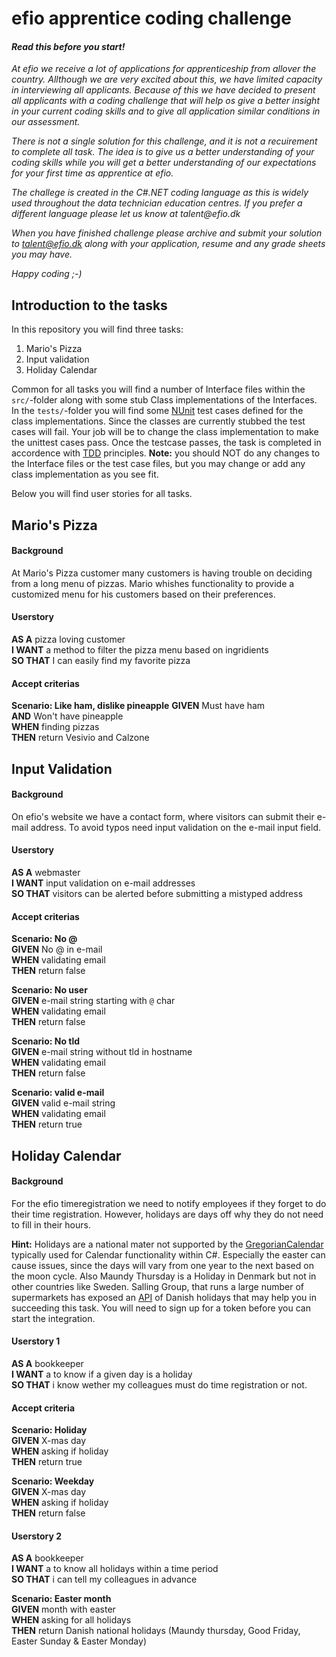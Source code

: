 # efio apprentice coding challenge

#### _Read this before you start!_
_At efio we receive a lot of applications for apprenticeship from allover the country. Allthough we are very excited about this, we have limited capacity in interviewing all applicants. Because of this we have decided to present all applicants with a coding challenge that will help os give a better insight in your current coding skills and to give all application similar conditions in our assessment._

_There is not a single solution for this challenge, and it is not a recuirement to complete all task. The idea is to give us a better understanding of your coding skills while you will get a better understanding of our expectations for your first time as apprentice at efio._

_The challege is created in the C#.NET coding language as this is widely used throughout the data technician education centres. If you prefer a different language please let us know at talent@efio.dk_

_When you have finished challenge please archive and submit your solution to talent@efio.dk along with your application, resume and any grade sheets you may have._

_Happy coding ;-)_

## Introduction to the tasks

In this repository you will find three tasks:
  1. Mario's Pizza
  2. Input validation
  3. Holiday Calendar

Common for all tasks you will find a number of Interface files within the `src/`-folder along with some stub Class implementations of the Interfaces. In the `tests/`-folder you will find some [NUnit](https://docs.microsoft.com/en-us/dotnet/core/testing/unit-testing-with-nunit) test cases defined for the class implementations. Since the classes are currently stubbed the test cases will fail. Your job will be to change the class implementation to make the unittest cases pass. Once the testcase passes, the task is completed in accordence with [TDD](https://en.wikipedia.org/wiki/Test-driven_development#:~:text=Test%2Ddriven%20development%20(TDD),software%20against%20all%20test%20cases.) principles.
**Note:** you should NOT do any changes to the Interface files or the test case files, but you may change or add any class implementation as you see fit.

Below you will find user stories for all tasks.

## Mario's Pizza
#### Background
At Mario's Pizza customer many customers is having trouble on deciding from a long menu of pizzas. Mario whishes functionality to provide a customized menu for his customers based on their preferences.

#### Userstory
**AS A** pizza loving customer  
**I WANT** a method to filter the pizza menu based on ingridients  
**SO THAT** I can easily find my favorite pizza  

#### Accept criterias
**Scenario: Like ham, dislike pineapple**
**GIVEN** Must have ham  
**AND** Won't have pineapple  
**WHEN** finding pizzas  
**THEN** return Vesivio and Calzone  

## Input Validation
#### Background
On efio's website we have a contact form, where visitors can submit their e-mail address. To avoid typos need input validation on the e-mail input field.

#### Userstory
**AS A** webmaster  
**I WANT** input validation on e-mail addresses  
**SO THAT** visitors can be alerted before submitting a mistyped address  

#### Accept criterias
**Scenario: No @**  
**GIVEN** No @ in e-mail  
**WHEN** validating email  
**THEN** return false  

**Scenario: No user**  
**GIVEN** e-mail string starting with `@` char  
**WHEN** validating email  
**THEN** return false  

**Scenario: No tld**  
**GIVEN** e-mail string without tld in hostname  
**WHEN** validating email  
**THEN** return false  

**Scenario: valid e-mail**  
**GIVEN** valid e-mail string  
**WHEN** validating email  
**THEN** return true  

## Holiday Calendar
#### Background
For the efio timeregistration we need to notify employees if they forget to do their time registration. However, holidays are days off why they do not need to fill in their hours.  

**Hint:**
Holidays are a national mater not supported by the [GregorianCalendar](https://docs.microsoft.com/en-us/dotnet/api/system.globalization.gregoriancalendar) typically used for Calendar functionality within C#. Especially the easter can cause issues, since the days will vary from one year to the next based on the moon cycle. Also Maundy Thursday is a Holiday in Denmark but not in other countries like Sweden. Salling Group, that runs a large number of supermarkets has exposed an [API](https://developer.sallinggroup.com/api-reference#apis-holidays) of Danish holidays that may help you in succeeding this task. You will need to sign up for a token before you can start the integration.


#### Userstory 1
**AS A** bookkeeper  
**I WANT** a to know if a given day is a holiday  
**SO THAT** i know wether my colleagues must do time registration or not.  

#### Accept criteria
**Scenario: Holiday**  
**GIVEN** X-mas day  
**WHEN** asking if holiday  
**THEN** return true  

**Scenario: Weekday**  
**GIVEN** X-mas day  
**WHEN** asking if holiday  
**THEN** return false  

#### Userstory 2
**AS A** bookkeeper  
**I WANT** a to know all holidays within a time period  
**SO THAT** i can tell my colleagues in advance  

**Scenario: Easter month**  
**GIVEN** month with easter  
**WHEN** asking for all holidays  
**THEN** return Danish national holidays (Maundy thursday, Good Friday, Easter Sunday & Easter Monday)  
